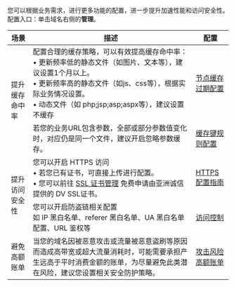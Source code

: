 您可以根据业务需求，进行更多功能的配置，进一步提升加速性能和访问安全性。
配置入口：单击域名右侧的**管理**。

<table>
<thead>
<tr>
<th>场景</th>
<th>描述</th>
<th>配置</th>
</tr>
</thead>
<tbody><tr>
<td rowspan="2">提升缓存命中率</td>
<td>配置合理的缓存策略，可以有效提高缓存命中率：<br>• 更新频率低的静态文件（如图片、文本等），建议设置1个月以上。<br>• 更新频率高的静态文件（如js、css等），根据实际业务情况设置。<br>• 动态文件（如 php;jsp;asp;aspx等），建议设置不缓存</td>
<td><a href="https://cloud.tencent.com/document/product/228/47672">节点缓存过期配置</a></td>
</tr>
<tr>
<td>若您的业务URL包含参数，全部或部分参数值变化时，对应仍是同一个文件，建议开启忽略参数缓存。</td>
<td><a href="https://cloud.tencent.com/document/product/228/47671">缓存键规则配置</a></td>
</tr>
<tr>
<td rowspan="2">提升访问安全性</td>
<td>您可以开启 HTTPS 访问<br>• 若您已有证书，可直接上传进行配置。<br>• 您可以前往 <a href="https://console.cloud.tencent.com/ssl">SSL 证书管理</a> 免费申请由亚洲诚信提供的 DV SSL证书。</td>
<td><a href="https://cloud.tencent.com/document/product/228/41687">HTTPS 配置指南</a></td>
</tr>
<tr>
<td>您可以开启防盗链相关配置<br> 如 IP 黑白名单、referer 黑白名单、UA 黑白名单配置、URL 鉴权等</td>
<td><a href="https://cloud.tencent.com/document/product/228/7865">访问控制</a></td>
</tr>
<tr>
<td>避免高额账单</td>
<td>当您的域名因被恶意攻击或流量被恶意盗刷等原因而造成高带宽或超大流量消耗时，可能需要承担产生远高于平时消费金额的账单，为尽量避免此类潜在风险，建议您设置相关安全防护策略。</td>
<td><a href="https://cloud.tencent.com/document/product/228/51813">攻击风险高额账单</a></td>
</tr>
</tbody></table>